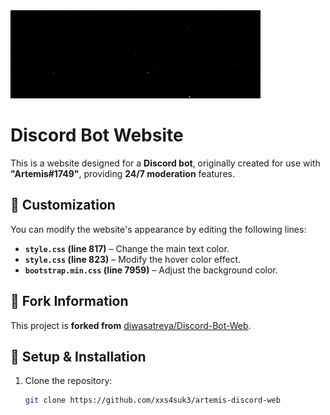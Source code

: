 <img src="./assets/images/artemis.gif">

# Discord Bot Website  

This is a website designed for a **Discord bot**, originally created for use with **"Artemis#1749"**, providing **24/7 moderation** features.  

## 🎨 Customization  
You can modify the website's appearance by editing the following lines:  
- **`style.css` (line 817)** – Change the main text color.  
- **`style.css` (line 823)** – Modify the hover color effect.  
- **`bootstrap.min.css` (line 7959)** – Adjust the background color.  

## 📌 Fork Information  
This project is **forked from** [diwasatreya/Discord-Bot-Web](https://github.com/diwasatreya/Discord-Bot-Web).  

## 🔧 Setup & Installation  
1. Clone the repository:  
   ```bash
   git clone https://github.com/xxs4suk3/artemis-discord-web
